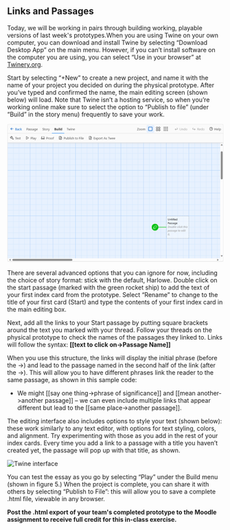 ## Links and Passages

Today, we will be working in pairs through building working, playable versions of last week's prototypes.When you are using Twine on your own computer, you can download and install Twine by selecting “Download Desktop App” on the main menu. However, if you can’t install software on the computer you are using, you can select “Use in your browser” at [Twinery.org](https://twinery.org). 

Start by selecting “+New” to create a new project, and name it with the name of your project you decided on during the physical prototype. After you’ve typed and confirmed the name, the main editing screen (shown below) will load. Note that Twine isn’t a hosting service, so when you’re working online make sure to select the option to “Publish to file” (under “Build” in the story menu) frequently to save your work. 

![Twine interface](twine.png)

There are several advanced options that you can ignore for now, including the choice of story format: stick with the default, Harlowe. Double click on the start passage (marked with the green rocket ship) to add the text of your first index card from the prototype. Select “Rename” to change to the title of your first card (Start) and type the contents of your first index card in the main editing box.

Next, add all the links to your Start passage by putting square brackets around the text you marked with your thread. Follow your threads on the physical prototype to check the names of the passages they linked to. Links will follow the syntax: **[[text to click on->Passage Name]]**

When you use this structure, the links will display the initial phrase (before the ->) and lead to the passage named in the second half of the link (after the ->). This will allow you to have different phrases link the reader to the same passage, as shown in this sample code:

- We might [[say one thing->phrase of significance]] and [[mean another->another passage]] – we can even include multiple links that appear different but lead to the [[same place->another passage]].

The editing interface also includes options to style your text (shown below): these work similarly to any text editor, with options for text styling, colors, and alignment. Try experimenting with those as you add in the rest of your index cards. Every time you add a link to a passage with a title you haven’t created yet, the passage will pop up with that title, as shown.

![Twine interface](../img/twinetwo.png)

You can test the essay as you go by selecting “Play” under the Build menu (shown in figure 5.) When the project is complete, you can share it with others by selecting “Publish to File”: this will allow you to save a complete .html file, viewable in any browser. 

**Post the .html export of your team's completed prototype to the Moodle assignment to receive full credit for this in-class exercise.**